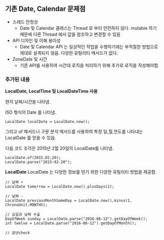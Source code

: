 ## 기존 Date, Calendar 문제점
* 스레드 안정성
	* Date 및 Calendar 클래스는 Thread 로 부터 안전하지 않다. mutable 하기 때문에 다른 Thread 에서 값을 참조하고 변경할 수 있음
* API 디자인 및 이해 용이성
	* Date 및 Calendar API 는 일상적인 작업을 수행하기에는 부적절한 방법으로 제대로 설계되지 않음. 다양한 유틸리티 메서드가 없다.
* ZoneDate 및 시간
	* 기존 API를 사용하여 시간대 로직을 처리하기 위해 추가로 로직을 작성해야함.

### 추가된 내용

**LocalDate, LocalTime 및 LocalDateTime 사용**

현지 날짜/시간을 나타냄.

ISO 형식의 Date 를 나타냄.
```
LocalDate localDate = LocalDate.now();
```

그리고 of 메서드나 구문 분석 메서드를 사용하여 특정 일,월,연도를 나타내는 LocalDate 를 얻을 수 있음.

다음 코드 조각은 2015년 2월 20일의 LocalDate를 나타냄.
```
LocalDate.of(2015,02,20);
LocalDate.parse("2015-02-20");
```

**LocalDate**
LocalDate 는 다양한 정보를 얻기 위한 다양한 유틸리티 방법을 제공함.
```
// 날짜 +
LocalDate tomorrow = LocalDate.now().plusDays(1);

// 날짜 -
LocalDate previousMonthSameDay = LocalDate.now(),minus(1, ChronoUnit.MONTHS);

// 요일과 날짜 수출
DayOfWeek sunday = LocalDate.parse("2016-06-12").getDayOfWeek();
int twelve = LocalDate.parse("2016-06-12").getDayOfMonth();

// 윤년check
```